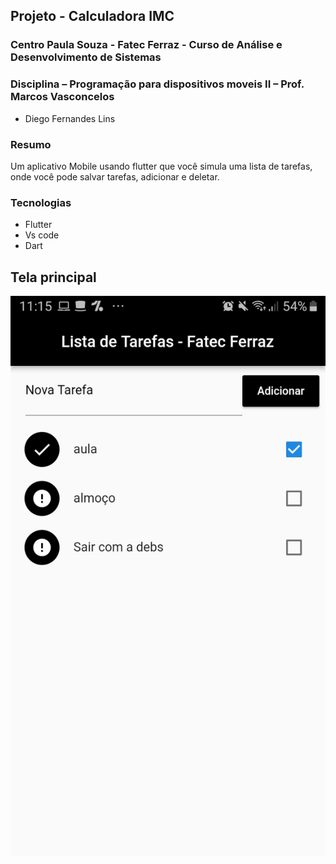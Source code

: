 ## Projeto - Calculadora IMC
### Centro Paula Souza - Fatec Ferraz - Curso de Análise e Desenvolvimento de Sistemas
### Disciplina – Programação para dispositivos moveis II – Prof. Marcos Vasconcelos

- Diego Fernandes Lins

### Resumo
Um aplicativo Mobile usando flutter que você simula uma lista de tarefas, onde você pode salvar tarefas, adicionar e deletar.

### Tecnologias
- Flutter
- Vs code
- Dart

## Tela principal
![](https://github.com/DiegoLins10/lista/blob/master/img.jpeg)
